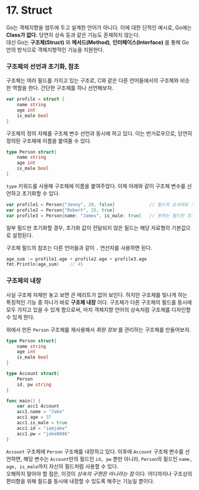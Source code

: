# 17. Struct

Go는 객체지향을 염두에 두고 설계한 언어가 아니다. 이에 대한 단적인 예시로, Go에는 __Class가 없다.__ 당연히 상속 등과 같은 기능도 존재하지 않는다.\
대신 Go는 __구조체(Struct)__ 와 __메서드(Method)__, __인터페이스(Interface)__ 를 통해 Go만의 방식으로 객체지향적인 기능을 지원한다.

### 구조체의 선언과 초기화, 참조

구조체는 여러 필드를 가지고 있는 구조로, C와 같은 다른 언어들에서의 구조체와 비슷한 역할을 한다. 간단한 구조체를 하나 선언해보자.

```go
var profile = struct {
    name string
    age int
    is_male bool
}
```

구조체의 정의 자체를 구조체 변수 선언과 동시에 하고 있다. 이는 번거로우므로, 당연히 정의된 구조체에 이름을 붙여줄 수 있다.

```go
type Person struct{
    name string
    age int
    is_male bool
}
```

`type` 키워드를 사용해 구조체에 이름을 붙여주었다. 이제 아래와 같이 구조체 변수를 선언하고 초기화할 수 있다.

```go
var profile1 = Person{"Jenny", 20, false}             // 필드의 순서대로 초기화 값을 설정
var profile2 = Person{"Robert", 25, true}
var profile3 = Person{name: "James", is_male: true}   // 원하는 필드만 초기화하고 싶을 경우, 콜론 사용
```

일부 필드만 초기화할 경우, 초기화 값이 전달되지 않은 필드는 해당 자료형의 기본값으로 설정된다.

구조체 필드의 참조는 다른 언어들과 같이 `.` 연산자를 사용하면 된다.

```go
age_sum := profile1.age + profile2.age + profile3.age
fmt.Println(age_sum)    // 45
```

### 구조체의 내장

사실 구조체 자체만 놓고 보면 큰 메리트가 없어 보인다. 하지만 구조체를 빛나게 하는  특징적인 기능 중 하나가 바로 __구조체 내장__ 이다. 구조체가 다른 구조체의 필드를 동시에 모두 가지고 있을 수 있게 함으로써, 마치 객체지향 언어의 상속처럼 구조체를 디자인할 수 있게 한다.

위에서 만든 `Person` 구조체를 재사용해서 _회원 정보_ 를 관리하는 구조체를 만들어보자.

```go
type Person struct{
    name string
    age int
    is_male bool
}

type Account struct{
    Person
    id, pw string
}

func main() {
    var acc1 Account
    acc1.name = "Jake"
    acc1.age = 37
    acc1.is_male = true
    acc1.id = "iamjake"
    acc1.pw = "jake8846"
}
```

`Account` 구조체에 `Person` 구조체를 내장하고 있다. 이후에 `Account` 구조체 변수를 선언하면, 해당 변수는 `Account`만의 필드인 `id, pw` 뿐만 아니라, `Person`의 필드인 `name, age, is_male`까지 자신의 필드처럼 사용할 수 있다.\
오해하지 말아야 할 점은, 이것이 _상속의 구현은 아니라는 점_ 이다. 어디까지나 구조상의 편리함을 위해 필드를 동시에 내장할 수 있도록 해주는 기능일 뿐이다.
